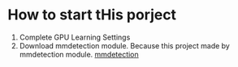 # How to start tHis porject
1. Complete GPU Learning Settings
2. Download mmdetection module. Because this project made by mmdetection module.
[mmdetection](https://mmdetection.readthedocs.io/en/latest/get_started.html)
